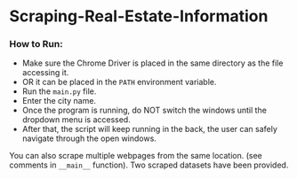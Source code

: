 # Scraping-Real-Estate-Information

### How to Run:
- Make sure the Chrome Driver is placed in the same directory as the file accessing it.
- OR it can be placed in the `PATH` environment variable.
- Run the `main.py` file.
- Enter the city name.
- Once the program is running, do NOT switch the windows until the dropdown menu is accessed.
- After that, the script will keep running in the back, the user can safely navigate through the open windows.

You can also scrape multiple webpages from the same location. (see comments in `__main__` function).
Two scraped datasets have been provided.
